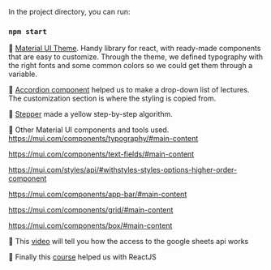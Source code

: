 In the project directory, you can run:

### `npm start`

🍎  [Material UI Theme](https://mui.com/customization/theming/). Handy library for react, with ready-made components that are easy to customize. Through the theme, we defined typography with the right fonts and some common colors so we could get them through a variable.

🍎  [Accordion component](https://mui.com/components/accordion/#customization) helped us to make a drop-down list of lectures. The customization section is where the styling is copied from.

🍎  [Stepper](https://mui.com/components/steppers/#customized-horizontal-stepper) made a yellow step-by-step algorithm. 

🍎 Other Material UI components and tools used. 
https://mui.com/components/typography/#main-content

https://mui.com/components/text-fields/#main-content

https://mui.com/styles/api/#withstyles-styles-options-higher-order-component

https://mui.com/components/app-bar/#main-content

https://mui.com/components/grid/#main-content

https://mui.com/components/box/#main-content

🍎 This [video](https://www.youtube.com/watch?v=JU5ZoGU3wzA ) will tell you how the access to the google sheets api works

🍎 Finally this [course](https://www.youtube.com/playlist?list=PLC3y8-rFHvwgg3vaYJgHGnModB54rxOk3) helped us with ReactJS 
